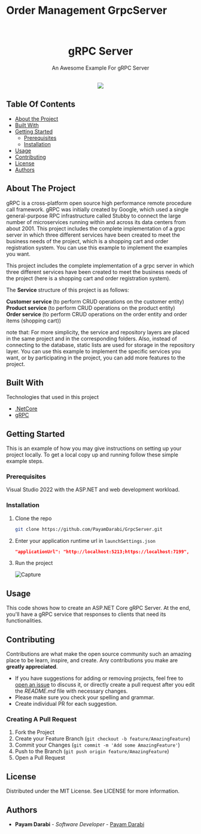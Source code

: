 # Order Management GrpcServer
<br/>
<p align="center">
   <h1 align="center">gRPC Server</h1>
   <p align="center">
    An Awesome Example For gRPC Server
    <br/>
    <br/>
  </p>
  <p align="center">  
    <img  style="center" src=https://github.com/PayamDarabi/GrpcServer/assets/8627007/7c0d7308-6dbf-43f8-9f0a-61692e59cffc/>
  </p>
</p>



## Table Of Contents

* [About the Project](#about-the-project)
* [Built With](#built-with)
* [Getting Started](#getting-started)
  * [Prerequisites](#prerequisites)
  * [Installation](#installation)
* [Usage](#usage)
* [Contributing](#contributing)
* [License](#license)
* [Authors](#authors)

## About The Project

gRPC is a cross-platform open source high performance remote procedure call framework. gRPC was initially created by Google, which used a single general-purpose RPC infrastructure called Stubby to connect the large number of microservices running within and across its data centers from about 2001.
This project includes the complete implementation of a grpc server in which three different services have been created to meet the business needs of the project, which is a shopping cart and order registration system. You can use this example to implement the examples you want.

This project includes the complete implementation of a grpc server in which three different services have been created to meet the business needs of the project (here is a shopping cart and order registration system).

The <b> Service </b> structure of this project is as follows:

<b> Customer service </b> (to perform CRUD operations on the customer entity) </br>
<b> Product service </b> (to perform CRUD operations on the product entity) </br>
<b> Order service </b> (to perform CRUD operations on the order entity and order items (shopping cart)) </br>

note that:
For more simplicity, the service and repository layers are placed in the same project and in the corresponding folders. Also, instead of connecting to the database, static lists are used for storage in the repository layer. You can use this example to implement the specific services you want, or by participating in the project, you can add more features to the project.

## Built With

Technologies that used in this project

* [.NetCore](https://dotnet.microsoft.com/en-us/download)
* [gRPC](https://grpc.io/)

## Getting Started

This is an example of how you may give instructions on setting up your project locally.
To get a local copy up and running follow these simple example steps.

### Prerequisites

Visual Studio 2022 with the ASP.NET and web development workload.

### Installation

1. Clone the repo

   ```sh
   git clone https://github.com/PayamDarabi/GrpcServer.git
   ```
2. Enter your application runtime url in `launchSettings.json`

   ```JSON
   "applicationUrl": "http://localhost:5213;https://localhost:7199",
   ```
3. Run the project

   ![Capture](https://github.com/PayamDarabi/GrpcServer/assets/8627007/06c39725-8de5-423e-9213-538aea4b0c30)

## Usage

This code shows how to create an ASP.NET Core gRPC Server. At the end, you'll have a gRPC service that responses to clients that need its functionalities.

## Contributing

Contributions are what make the open source community such an amazing place to be learn, inspire, and create. Any contributions you make are **greatly appreciated**.
* If you have suggestions for adding or removing projects, feel free to [open an issue](https://github.com/PayamDarabi/GrpcServer/issues/new) to discuss it, or directly create a pull request after you edit the *README.md* file with necessary changes.
* Please make sure you check your spelling and grammar.
* Create individual PR for each suggestion.
  
### Creating A Pull Request

1. Fork the Project
2. Create your Feature Branch (`git checkout -b feature/AmazingFeature`)
3. Commit your Changes (`git commit -m 'Add some AmazingFeature'`)
4. Push to the Branch (`git push origin feature/AmazingFeature`)
5. Open a Pull Request

## License
Distributed under the MIT License. See LICENSE for more information.

## Authors

* **Payam Darabi** - *Software Developer* - [Payam Darabi](https://www.linkedin.com/in/payamdarabi/)
